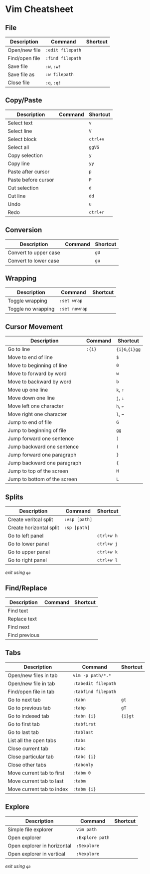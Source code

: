 # Vim Cheatsheet

## File 

| Description                   | Command               | Shortcut      |
| ----------------------------- | --------------------- | ------------- | 
| Open/new file                 | `:edit filepath`      |               | 
| Find/open file                | `:find filepath`      |               | 
| Save file                     | `:w`, `:w!`           |               | 
| Save file as                  | `:w filepath`         |               | 
| Close file                    | `:q`, `:q!`           |               | 



## Copy/Paste

| Description                   | Command               | Shortcut      |
| ----------------------------- | --------------------- | ------------- | 
| Select text                   |                       | `v`           | 
| Select line                   |                       | `V`           |
| Select block                  |                       | `ctrl+v`      |
| Select all                    |                       | `ggVG`        |
| Copy selection                |                       | `y`           |
| Copy line                     |                       | `yy`          |
| Paste after cursor            |                       | `p`           |
| Paste before cursor           |                       | `P`           |
| Cut selection                 |                       | `d`           |
| Cut line                      |                       | `dd`          |
| Undo                          |                       | `u`           |
| Redo                          |                       | `ctrl+r`      |



## Conversion

| Description                   | Command               | Shortcut      |
| ----------------------------- | --------------------- | ------------- | 
| Convert to upper case         |                       | `gU`
| Convert to lower case         |                       | `gu`



## Wrapping

| Description                   | Command               | Shortcut      |
| ----------------------------- | --------------------- | ------------- | 
| Toggle wrapping               | `:set wrap`           |               |
| Toggle no wrapping            | `:set nowrap`         |               |



## Cursor Movement

| Description                   | Command               | Shortcut      |
| ----------------------------- | --------------------- | ------------- | 
| Go to line                    | `:{i}`                | `{i}G`,`{i}gg`| 
| Move to end of line           |                       | `$`           | 
| Move to beginning of line     |                       | `0`           | 
| Move to forward by word       |                       | `w`           | 
| Move to backward by word      |                       | `b`           | 
| Move up one line              |                       | `k`, `↑`      | 
| Move down one line            |                       | `j`, `↓`      | 
| Move left one character       |                       | `h`, `←`      | 
| Move right one character      |                       | `l`, `➡`      | 
| Jump to end of file           |                       | `G`           | 
| Jump to beginning of file     |                       | `gg`          | 
| Jump forward one sentence     |                       | `)`           | 
| Jump backward one sentence    |                       | `(`           | 
| Jump forward one paragraph    |                       | `}`           | 
| Jump backward one paragraph   |                       | `{`           | 
| Jump to top of the screen     |                       | `H`           | 
| Jump to bottom of the screen  |                       | `L`           | 



## Splits

| Description                   | Command               | Shortcut      |
| ----------------------------- | --------------------- | ------------- | 
| Create veritcal split         | `:vsp [path]`         |               | 
| Create horizontal split       | `:sp [path]`          |               | 
| Go to left panel              |                       | `ctrl+w h`    | 
| Go to lower panel             |                       | `ctrl+w j`    | 
| Go to upper panel             |                       | `ctrl+w k`    | 
| Go to right panel             |                       | `ctrl+w l`    | 

*exit using `qa`*


## Find/Replace

| Description                   | Command               | Shortcut      |
| ----------------------------- | --------------------- | ------------- | 
| Find text                     |
| Replace text                  |
| Find next                     |
| Find previous                 |


## Tabs

| Description                   | Command               | Shortcut      |
| ----------------------------- | --------------------- | ------------- | 
| Open/new files in tab         | `vim -p path/*.*`     |               | 
| Open/new file in tab          | `:tabedit filepath`   |               | 
| Find/open file in tab         | `:tabfind filepath`   |               | 
| Go to next tab                | `:tabn`               | `gt`          | 
| Go to previous tab            | `:tabp`               | `gT`          | 
| Go to indexed tab             | `:tabn {i}`           | `{i}gt`       | 
| Go to first tab               | `:tabfirst`           |               | 
| Go to last tab                | `:tablast`            |               | 
| List all the open tabs        | `:tabs`               |               | 
| Close current tab             | `:tabc`               |               | 
| Close particular tab          | `:tabc {i}`           |               | 
| Close other tabs              | `:tabonly`            |               | 
| Move current tab to first     | `:tabm 0`             |               | 
| Move current tab to last      | `:tabm`               |               | 
| Move current tab to index     | `:tabm {i}`           |               | 



## Explore

| Description                   | Command               | Shortcut      |
| ----------------------------- | --------------------- | ------------- | 
| Simple file explorer          | `vim path`            |               | 
| Open explorer                 | `:Explore path`       |               | 
| Open explorer in horizontal   | `:Sexplore`           |               | 
| Open explorer in vertical     | `:Vexplore`           |               | 

*exit using `qa`*
